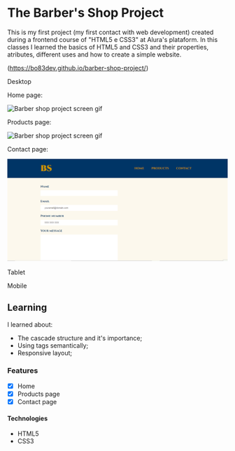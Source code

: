 # The Barber's Shop Project

This is my first project (my first contact with web development) created during a frontend course of "HTML5 e CSS3" at Alura's plataform. 
In this classes I learned the basics of HTML5 and CSS3 and their properties, atributes, different uses and how to create a simple website.

(https://bo83dev.github.io/barber-shop-project/)

Desktop

Home page: 

<img src="./src/barber-home-desktop-screen.gif" alt="Barber shop project screen gif">

Products page:

<img src="./src/barber-products-desktop-screen.gif" alt="Barber shop project screen gif">

Contact page:

<img src="./src/barber-contact-desktop-screen.gif" alt="Barber shop project screen gif">

Tablet


Mobile


## Learning

I learned about:
- The cascade structure and it's importance;
- Using tags semantically;
- Responsive layout;

### Features

- [x] Home
- [x] Products page
- [x] Contact page

#### Technologies

- HTML5
- CSS3

